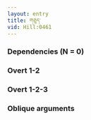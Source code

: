 ```yaml
---
layout: entry
title: གཅུད་
vid: Hill:0461
---
```

### Dependencies (N = 0)


### Overt 1-2


### Overt 1-2-3


### Oblique arguments
